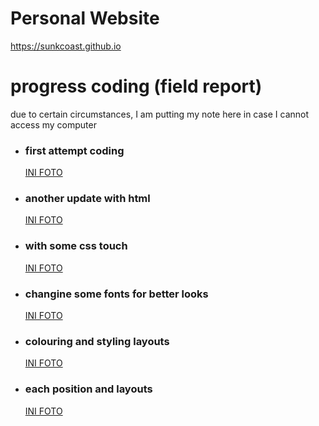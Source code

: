 # Personal Website

https://sunkcoast.github.io

<h1>progress coding (field report)</h1>
  <p>due to certain circumstances, I am putting my note here in case I cannot access my computer</p>

<!DOCTYPE html>
<html lang="en">
<html>
<head>
    <meta charset="UTF-8">
    <meta name="viewport" content="width=device-width, initial-scale=1.0">
    </head>
    <body>
      <div class="container">
        <ul> 
          <li>
            <h3>first attempt coding</h3>
               <a href="https://github.com/user-attachments/assets/32ae26e1-73d6-4a2f-a0b6-e46493ba994d">INI FOTO</a>
          </li>
          <li>
            <h3>another update with html</h3>
              <a href="https://github.com/user-attachments/assets/416b82e8-3625-4bc7-b5d5-07c101c0a39d">INI FOTO</a>
          </li>
          <li>
            <h3>with some css touch</h3> 
              <a href="https://github.com/user-attachments/assets/75860425-b0e1-4242-a27f-4f732b7a88de">INI FOTO</a>
          </li>
          <li>
            <h3>changine some fonts for better looks</h3>
             <a href="https://github.com/user-attachments/assets/f72f445a-13fa-4d90-bd0a-9d4a257fed02">INI FOTO</a>
          </li>
          <li>
            <h3>colouring and styling layouts</h3>
             <a href="https://github.com/user-attachments/assets/f4832835-6c88-4380-a606-7f2a76b2b152">INI FOTO</a>
          </li>
          <li>
            <h3>each position and layouts</h3>
             <a href="https://github.com/user-attachments/assets/1816c059-ff86-43f0-9ccf-68793c7ba62d">INI FOTO</a>
          </li>
       </ul>
      </div>
    </body>
</html>
